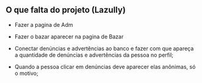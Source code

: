## O que falta do projeto (Lazully)
- Fazer a pagina de Adm
- Fazer o bazar aparecer na pagina de Bazar

- Conectar denúncias e advertências ao banco e fazer com que apareça a quantidade de denúncias e advertências da pessoa no perfil;
- Quando a pessoa clicar em denúncias deve aparecer elas anônimas, só o motivo;

